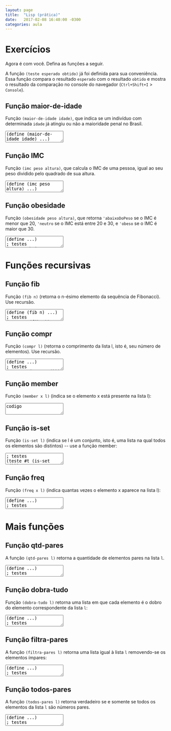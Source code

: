 ```yaml
---
layout: page
title:  "Lisp (prática)"
date:   2017-02-08 16:40:00 -0300
categories: aula
---
```


# Exercícios

Agora é com você. Defina as funções a seguir.

A função `(teste esperado obtido)` já foi definida para sua conveniência. Essa função compara o resultado `esperado` com o resultado `obtido` e mostra o resultado da comparação no console do navegador (`Ctrl+Shift+I` > `Console`).

## Função maior-de-idade

Função `(maior-de-idade idade)`, que indica se um indivíduo com determinada `idade` já atingiu ou não a maioridade penal no Brasil.

<textarea class="code lang-scheme">
(define (maior-de-idade idade) ...)
; testes
(teste #t (maior-de-idade 25))
(teste #f (maior-de-idade 15))
</textarea>


## Função IMC

Função `(imc peso altura)`, que calcula o IMC de uma pessoa, igual ao seu peso dividido pelo quadrado de sua altura.

<!-- 
(define (imc peso altura) (/ peso (* altura altura)))
 -->

<textarea class="code lang-scheme">
(define (imc peso altura) ...)
; testes
(teste 23.148148148148145 (imc 75 1.80))
(teste 30.864197530864196 (imc 100 1.80))
(teste 15.495867768595039 (imc 75 2.20))
</textarea>

## Função obesidade

Função `(obesidade peso altura)`, que retorna `'abaixoDoPeso` se o IMC é menor que 20, `'neutro` se o IMC está entre 20 e 30, e `'obeso` se o IMC é maior que 30.

<!-- 
(define (obesidade peso altura)
  (let ((indice (imc peso altura)))
    (cond
     ((< (imc peso altura) 20) 'abaixoDoPeso)
     ((< (imc peso altura) 30) 'neutro)
     (else 'obeso))))
 -->

<textarea class="code lang-scheme">
(define ...)
; testes
(teste 'abaixoDoPeso (obesidade 40 1.80))
(teste 'neutro (obesidade 75 1.80))
(teste 'obeso (obesidade 100 1.80))
</textarea>


# Funções recursivas

## Função fib

Função `(fib n)` (retorna o n-ésimo elemento da sequência de Fibonacci). Use recursão.

<textarea class="code lang-scheme">
(define (fib n) ...)
; testes
(teste 1 (fib 1))
(teste 1 (fib 2))
(teste 2 (fib 3))
(teste 3 (fib 4))
(teste 5 (fib 5))
(teste 8 (fib 6))
</textarea>

## Função compr

Função `(compr l)` (retorna o comprimento da lista l, isto é, seu número de elementos). Use recursão.

<!-- 
(define (compr l)
  (cond
    ((null l) 0)
    (#t (+ 1 (compr (cdr l))))))
 -->

<textarea class="code lang-scheme">
(define ...)
; testes
(teste 0 (compr '()))
(teste 1 (compr '(1)))
(teste 3 (compr '(1 2 3)))
</textarea>

## Função member

Função `(member x l)` (indica se o elemento x está presente na lista l):

<!-- 
(define (member x l)
  (cond
    ((null l) Nil)
    ((= (car l) x) t)
    (#t (member x (cdr l)))))
 -->

<textarea class="code lang-scheme">
codigo
</textarea>

## Função is-set

Função `(is-set l)` (indica se l é um conjunto, isto é, uma lista na qual todos os elementos são distintos) -- use a função member:

<!-- 
(define (is-set l) 
  (cond
    ((equal? l '()) #t)
    (else
      (and
        (is-set (cdr l))
        (not (member (car l) (cdr l)))))))
 -->

<textarea class="code lang-scheme">
; testes
(teste #t (is-set '()))
(teste #t (is-set '(1)))
(teste #t (is-set '(1 2 3)))
(teste #f (is-set '(1 1 2)))
(teste #f (is-set '(1 2 1)))
(teste #f (is-set '(1 2 3 2 5)))
</textarea>

## Função freq

Função `(freq x l)` (indica quantas vezes o elemento x aparece na lista l):

<!-- 
(define (freq x l)
  (cond
    ((null l) 0)
    ((= (car l) x) (+ 1 (freq x (cdr l))))
    (#t (freq x (cdr l)))))
 -->

<textarea class="code lang-scheme">
(define ...)
; testes
; ...
</textarea>

# Mais funções

## Função qtd-pares

A função `(qtd-pares l)` retorna a quantidade de elementos pares na lista `l`.

<textarea class="code lang-scheme">
(define ...)
; testes
; ...
</textarea>

## Função dobra-tudo

Função `(dobra-tudo l)` retorna uma lista em que cada elemento é o dobro do elemento correspondente da lista `l`:

<textarea class="code lang-scheme">
(define ...)
; testes
; ...
</textarea>

## Função filtra-pares

A função `(filtra-pares l)` retorna uma lista igual à lista `l` removendo-se os elementos ímpares:

<textarea class="code lang-scheme">
(define ...)
; testes
; ...
</textarea>

## Função todos-pares

A função `(todos-pares l)` retorna verdadeiro se e somente se todos os elementos da lista `l` são números pares.

<textarea class="code lang-scheme">
(define ...)
; testes
; ...
</textarea>
